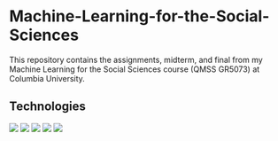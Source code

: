 # Machine-Learning-for-the-Social-Sciences
This repository contains the assignments, midterm, and final from my Machine Learning for the Social Sciences course (QMSS GR5073) at Columbia University. 

## Technologies
![](https://img.shields.io/badge/Python-informational?style=flat&logo=python&logoColor=white) ![](https://img.shields.io/badge/NumPy-informational?style=flat&logo=numpy&logoColor=white) ![](https://img.shields.io/badge/pandas-informational?style=flat&logo=pandas&logoColor=white) ![](https://img.shields.io/badge/scikitlearn-informational?style=flat&logo=scikitlearn&logoColor=white) ![](https://img.shields.io/badge/Keras-informational?style=flat&logo=keras&logoColor=white) 



